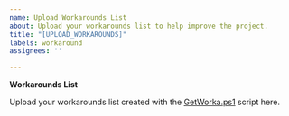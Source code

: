 ```yaml
---
name: Upload Workarounds List
about: Upload your workarounds list to help improve the project.
title: "[UPLOAD_WORKAROUNDS]"
labels: workaround
assignees: ''

---
```


**Workarounds List**

Upload your workarounds list created with the [GetWorka.ps1](https://github.com/ianalexis/Real-View-On-Releases/blob/main/GetWorka.ps1) script here.